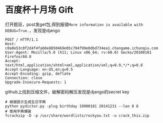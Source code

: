 # 百度杯十月场 Gift
打开题目，post发get包,得到报错`More information is available with DEBUG=True.`，发现是django
```
POST / HTTP/1.1
Host: c0a0e53c0f2d4f4fa60e8850469e05c794f99e0dbd734ea1.changame.ichunqiu.com
User-Agent: Mozilla/5.0 (X11; Linux x86_64; rv:60.0) Gecko/20100101 Firefox/60.0
Accept: text/html,application/xhtml+xml,application/xml;q=0.9,*/*;q=0.8
Accept-Language: en-US,en;q=0.5
Accept-Encoding: gzip, deflate
Connection: close
Upgrade-Insecure-Requests: 1

```

github上找到压缩文件，破解密码解压发现是django的secret key

```
# 根据提示生成生日字典
python pydictor.py -plug birthday 19900101 20141231 --len 8 8
# 使用字典爆破
fcrackzip -D -p /usr/share/wordlists/rockyou.txt -u crack_this.zip
```